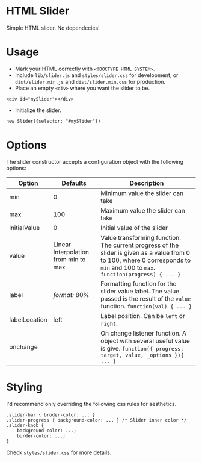 HTML Slider
====

Simple HTML slider. No dependecies!

# Usage

- Mark your HTML correctly with `<!DOCTYPE HTML SYSTEM>`.
- Include `lib/slider.js` and `styles/slider.css` for development,  or `dist/slider.min.js` and `dist/slider.min.css` for
  production.
- Place an empty `<div>` where you want the slider to be.

```
<div id="mySlider"></div>
```

- Initialize the slider.

```
new Slider({selector: "#mySlider"})
```

# Options

The slider constructor accepts a configuration object with the following options:

Option | Defaults | Description
--- | --- | ---
min | 0 | Minimum value the slider can take
max | 100 |  Maximum value the slider can take
initialValue | 0 | Initial value of the slider
value | Linear Interpolation from min to max | Value transforming function. The current progress of the slider is given as a value from 0 to 100, where 0 corresponds to `min` and 100 to `max`. `function(progress) { ... }` 
label | *format:* 80% | Formatting function for the slider value label. The value passed is the result of the `value` function. `function(val) { ... }`
labelLocation | left | Label position. Can be `left` or `right`. 
onchange | | On change listener function. A object with several useful value is give. `function({ progress, target, value, _options }){ ... }`

# Styling

I'd recommend only overriding the following css rules for aesthetics.

```
.slider-bar { broder-color: ... }
.slider-progress { background-color: ... } /* Slider inner color */
.slider-knob {
    background-color: ...;
    border-color: ...;
}
```

Check `styles/slider.css` for more details.